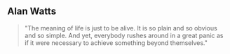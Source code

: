 ## Alan Watts
> "The meaning of life is just to be alive. It is so plain and so obvious and so simple. And yet, everybody rushes around in a great panic as if it were necessary to achieve something beyond themselves."
